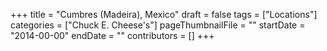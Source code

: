 +++
title = "Cumbres (Madeira), Mexico"
draft = false
tags = ["Locations"]
categories = ["Chuck E. Cheese's"]
pageThumbnailFile = ""
startDate = "2014-00-00"
endDate = ""
contributors = []
+++
